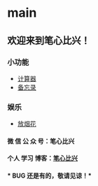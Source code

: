 # main

## 欢迎来到笔心比兴！

### 小功能
* [计算器](https://gh.worldiwiu.ltd/html/calculator.html)
* [备忘录](https://gh.worldiwiu.ltd/html/memorandum.html)

### 娱乐
* [放烟花](https://gh.worldiwiu.ltd/html/fireworks.html)

#### 微 信 公 众 号：笔心比兴
#### 个人 学习 博客：[笔心比兴](https://www.cnblogs.com/AI-Star-Java/)

#### * BUG 还是有的，敬请见谅！*
